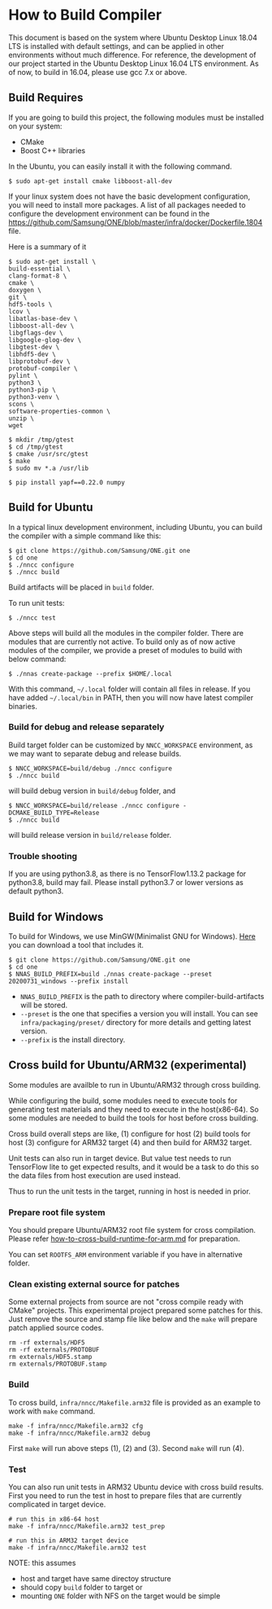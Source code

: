 # How to Build Compiler

This document is based on the system where Ubuntu Desktop Linux 18.04 LTS is installed with default
settings, and can be applied in other environments without much difference. For reference, the
development of our project started in the Ubuntu Desktop Linux 16.04 LTS environment.
As of now, to build in 16.04, please use gcc 7.x or above.

## Build Requires

If you are going to build this project, the following modules must be installed on your system:

- CMake
- Boost C++ libraries

In the Ubuntu, you can easily install it with the following command.

```
$ sudo apt-get install cmake libboost-all-dev
```

If your linux system does not have the basic development configuration, you will need to install
more packages. A list of all packages needed to configure the development environment can be found
in the https://github.com/Samsung/ONE/blob/master/infra/docker/Dockerfile.1804 file.

Here is a summary of it

```
$ sudo apt-get install \
build-essential \
clang-format-8 \
cmake \
doxygen \
git \
hdf5-tools \
lcov \
libatlas-base-dev \
libboost-all-dev \
libgflags-dev \
libgoogle-glog-dev \
libgtest-dev \
libhdf5-dev \
libprotobuf-dev \
protobuf-compiler \
pylint \
python3 \
python3-pip \
python3-venv \
scons \
software-properties-common \
unzip \
wget

$ mkdir /tmp/gtest
$ cd /tmp/gtest
$ cmake /usr/src/gtest
$ make
$ sudo mv *.a /usr/lib

$ pip install yapf==0.22.0 numpy
```

## Build for Ubuntu

In a typical linux development environment, including Ubuntu, you can build the compiler with a
simple command like this:

```
$ git clone https://github.com/Samsung/ONE.git one
$ cd one
$ ./nncc configure
$ ./nncc build
```
Build artifacts will be placed in `build` folder.

To run unit tests:
```
$ ./nncc test
```

Above steps will build all the modules in the compiler folder. There are modules that are currently
not active. To build only as of now active modules of the compiler, we provide a preset of modules
to build with below command:
```
$ ./nnas create-package --prefix $HOME/.local
```

With this command, `~/.local` folder will contain all files in release.
If you have added `~/.local/bin` in PATH, then you will now have latest compiler binaries.

### Build for debug and release separately

Build target folder can be customized by `NNCC_WORKSPACE` environment, as we may want to separate
debug and release builds.

```
$ NNCC_WORKSPACE=build/debug ./nncc configure
$ ./nncc build
```
will build debug version in `build/debug` folder, and

```
$ NNCC_WORKSPACE=build/release ./nncc configure -DCMAKE_BUILD_TYPE=Release
$ ./nncc build
```
will build release version in `build/release` folder.

### Trouble shooting

If you are using python3.8, as there is no TensorFlow1.13.2 package for python3.8, build may fail.
Please install python3.7 or lower versions as default python3.

## Build for Windows

To build for Windows, we use MinGW(Minimalist GNU for Windows). [Here](https://github.com/git-for-windows/build-extra/releases) you can download a tool that includes it.

```
$ git clone https://github.com/Samsung/ONE.git one
$ cd one
$ NNAS_BUILD_PREFIX=build ./nnas create-package --preset 20200731_windows --prefix install
```

- `NNAS_BUILD_PREFIX` is the path to directory where compiler-build-artifacts will be stored.
- `--preset` is the one that specifies a version you will install. You can see `infra/packaging/preset/` directory for more details and getting latest version.
- `--prefix` is the install directory.

## Cross build for Ubuntu/ARM32 (experimental)

Some modules are availble to run in Ubuntu/ARM32 through cross building.

While configuring the build, some modules need to execute tools for generating
test materials and they need to execute in the host(x86-64). So some modules
are needed to build the tools for host before cross building.

Cross build overall steps are like, (1) configure for host
(2) build tools for host (3) configure for ARM32 target (4) and then build
for ARM32 target.

Unit tests can also run in target device.
But value test needs to run TensorFlow lite to get expected results,
and it would be a task to do this so the data files from host execution
are used instead.

Thus to run the unit tests in the target, running in host is needed in prior.

### Prepare root file system

You should prepare Ubuntu/ARM32 root file system for cross compilation.
Please refer
[how-to-cross-build-runtime-for-arm.md](how-to-cross-build-runtime-for-arm.md)
for preparation.

You can set `ROOTFS_ARM` environment variable if you have in alternative
folder.

### Clean existing external source for patches

Some external projects from source are not "cross compile ready with CMake"
projects. This experimental project prepared some patches for this.
Just remove the source and stamp file like below and the `make` will prepare
patch applied source codes.
```
rm -rf externals/HDF5
rm -rf externals/PROTOBUF
rm externals/HDF5.stamp
rm externals/PROTOBUF.stamp
```

### Build

To cross build, `infra/nncc/Makefile.arm32` file is provided as an example to
work with `make` command.
```
make -f infra/nncc/Makefile.arm32 cfg
make -f infra/nncc/Makefile.arm32 debug
```
First `make` will run above steps (1), (2) and (3). Second `make` will run (4).

### Test

You can also run unit tests in ARM32 Ubuntu device with cross build results.
First you need to run the test in host to prepare files that are currently
complicated in target device.
```
# run this in x86-64 host
make -f infra/nncc/Makefile.arm32 test_prep

# run this in ARM32 target device
make -f infra/nncc/Makefile.arm32 test
```

NOTE: this assumes
- host and target have same directoy structure
- should copy `build` folder to target or
- mounting `ONE` folder with NFS on the target would be simple
